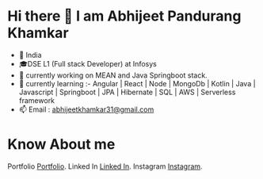 # Hi there 👋 I am Abhijeet Pandurang Khamkar

- 💖 India
- 🎓DSE L1 (Full stack Developer) at Infosys
- 📱 currently working on MEAN and Java Springboot stack.
- 🏫 currently learning :- Angular | React | Node | MongoDb | Kotlin | Java | Javascript | Springboot | JPA | Hibernate | SQL | AWS | Serverless framework
- 📫 Email : abhijeetkhamkar31@gmail.com

# Know About me
Portfolio [Portfolio]().
Linked In [Linked In]().
Instagram [Instagram]().

